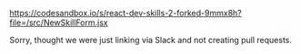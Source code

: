 https://codesandbox.io/s/react-dev-skills-2-forked-9mmx8h?file=/src/NewSkillForm.jsx

Sorry, thought we were just linking via Slack and not creating pull requests.